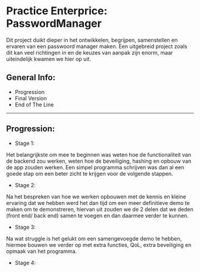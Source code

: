 # Practice Enterprice: PasswordManager

Dit project duikt dieper in het ontwikkelen, begrijpen, samenstellen en ervaren van een passwoord manager maken. 
Een uitgebreid project zoals dit kan veel richtingen in en de keuzes van aanpak zijn enorm, maar uiteindelijk kwamen we hier op uit.


General Info:
- 
- Progression
- Final Version
- End of The Line

-------------------------------------------------------------------------------------------------------------------------

Progression:
- 
- Stage 1:

Het belangrijkste om mee te beginnen was weten hoe de functionaliteit van de backend zou werken, weten hoe de beveiliging, hashing en opbouw van de app zouden werken. Een simpel programma schrijven was dan al een goede stap om een beter zicht te krijgen voor de volgende stappen.


- Stage 2:

Na het bespreken van hoe we werken opbouwen met de kennis en kleine ervaring dat we hebben werd het dan tijd om een meer definitieve demo te maken om te demonstreren, hiervan uit zouden we de 2 delen dat we deden (front end/ back end) samen te voegen en dan daarmee verder te kunnen.


- Stage 3:

Na wat struggle is het gelukt om een samengevoegde demo te hebben, hiermee bouwen we verder op met extra functies, QoL, extra beveiliging en opmaak van het programma.


- Stage 4:

